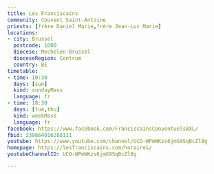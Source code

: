 ```yaml
---
title: Les Franciscains
community: Couvent Saint-Antoine
priests: [frère Daniel Marie,frère Jean-Luc Marie]
locations:
- city: Brussel
  postcode: 1000
  diocese: Mechelen-Brussel
  dioceseRegion: Centrum
  country: BE
timetable:
- time: 10:30
  days: [sun]
  kind: sundayMass
  language: fr
- time: 18:30
  days: [tue,thu]
  kind: weekMass
  language: fr
facebook: https://www.facebook.com/FranciscainsConventuelsBXL/
fbid: 238664016288111
youtube: https://www.youtube.com/channel/UCO-WPmWKzs6jmG9SqBcZl8g
homepage: https://lesfranciscains.com/horaires/
youtubeChannelID: UCO-WPmWKzs6jmG9SqBcZl8g

---
```

